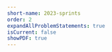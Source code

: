 ```yaml
---
short-name: 2023-sprints
order: 2
expandAllProblemStatements: true
isCurrent: false
showPDF: true
---
```

